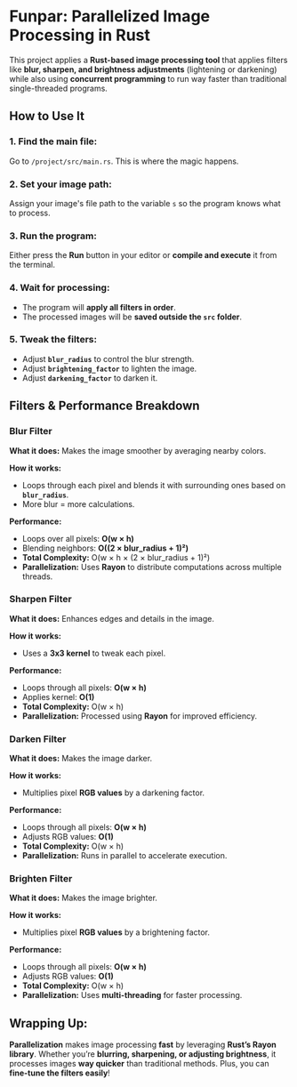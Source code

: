 # Funpar: Parallelized Image Processing in Rust

This project applies a **Rust-based image processing tool** that applies filters like **blur, sharpen, and brightness adjustments** (lightening or darkening) while also using **concurrent programming** to run way faster than traditional single-threaded programs.

## How to Use It

### 1. Find the main file:
Go to `/project/src/main.rs`. This is where the magic happens.

### 2. Set your image path:
Assign your image's file path to the variable `s` so the program knows what to process.

### 3. Run the program:
Either press the **Run** button in your editor or **compile and execute** it from the terminal.

### 4. Wait for processing:
- The program will **apply all filters in order**.
- The processed images will be **saved outside the `src` folder**.

### 5. Tweak the filters:
- Adjust **`blur_radius`** to control the blur strength.
- Adjust **`brightening_factor`** to lighten the image.
- Adjust **`darkening_factor`** to darken it.

## Filters & Performance Breakdown

### **Blur Filter**

**What it does:** Makes the image smoother by averaging nearby colors.

**How it works:**
- Loops through each pixel and blends it with surrounding ones based on **`blur_radius`**.
- More blur = more calculations.

**Performance:**
- Loops over all pixels: **O(w × h)**
- Blending neighbors: **O((2 × blur_radius + 1)²)**
- **Total Complexity:** O(w × h × (2 × blur_radius + 1)²)
- **Parallelization:** Uses **Rayon** to distribute computations across multiple threads.

### **Sharpen Filter**

**What it does:** Enhances edges and details in the image.

**How it works:**
- Uses a **3x3 kernel** to tweak each pixel.

**Performance:**
- Loops through all pixels: **O(w × h)**
- Applies kernel: **O(1)**
- **Total Complexity:** O(w × h)
- **Parallelization:** Processed using **Rayon** for improved efficiency.

### **Darken Filter**

**What it does:** Makes the image darker.

**How it works:**
- Multiplies pixel **RGB values** by a darkening factor.

**Performance:**
- Loops through all pixels: **O(w × h)**
- Adjusts RGB values: **O(1)**
- **Total Complexity:** O(w × h)
- **Parallelization:** Runs in parallel to accelerate execution.

### **Brighten Filter**

**What it does:** Makes the image brighter.

**How it works:**
- Multiplies pixel **RGB values** by a brightening factor.

**Performance:**
- Loops through all pixels: **O(w × h)**
- Adjusts RGB values: **O(1)**
- **Total Complexity:** O(w × h)
- **Parallelization:** Uses **multi-threading** for faster processing.

## Wrapping Up:
**Parallelization** makes image processing **fast** by leveraging **Rust’s Rayon library**. Whether you’re **blurring, sharpening, or adjusting brightness**, it processes images **way quicker** than traditional methods. Plus, you can **fine-tune the filters easily**!

